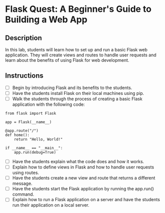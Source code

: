 # Flask Quest: A Beginner's Guide to Building a Web App

## Description
In this lab, students will learn how to set up and run a basic Flask web application. They will create views and routes to handle user requests and learn about the benefits of using Flask for web development.

## Instructions
- [ ] Begin by introducing Flask and its benefits to the students.
- [ ] Have the students install Flask on their local machines using pip.
- [ ] Walk the students through the process of creating a basic Flask application with the following code:

```
from flask import Flask

app = Flask(__name__)

@app.route("/")
def home():
    return "Hello, World!"

if __name__ == "__main__":
    app.run(debug=True)

```

- [ ] Have the students explain what the code does and how it works.
- [ ] Explain how to define views in Flask and how to handle user requests using routes.
- [ ] Have the students create a new view and route that returns a different message.
- [ ] Have the students start the Flask application by running the app.run() command.
- [ ] Explain how to run a Flask application on a server and have the students run their application on a local server.
